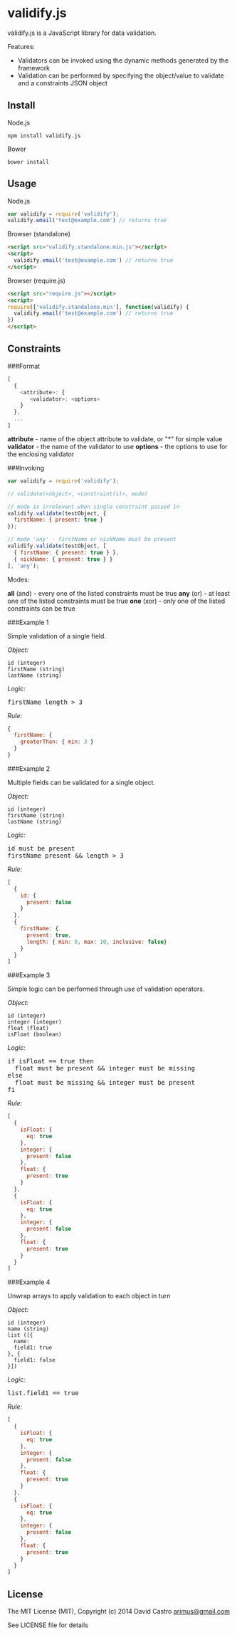 validify.js
=================
validify.js is a JavaScript library for data validation.  

Features:

 - Validators can be invoked using the dynamic methods generated by the framework
 - Validation can be performed by specifying the object/value to validate and a constraints JSON object


Install
-------

Node.js
```
npm install validify.js
```

Bower
```
bower install
```

Usage
-----

Node.js
```javascript
var validify = require('validify');
validify.email('test@example.com') // returns true
```

Browser (standalone)
```html
<script src="validify.standalone.min.js"></script>
<script>
  validify.email('test@example.com') // returns true
</script>
```

Browser (require.js)
```html
<script src="require.js"></script>
<script>
require(['validify.standalone.min'], function(validify) {
  validify.email('test@example.com') // returns true
})
</script>
```

Constraints
-------------

###Format

```javascript
[
  {
    <attribute>: {
       <validator>: <options>
    }
  },
  ...
]
```
**attribute** - name of the object attribute to validate, or "*" for simple value
**validator** - the name of the validator to use
**options** - the options to use for the enclosing validator

###Invoking

```javascript
var validify = require('validify');

// validate(<object>, <constraint(s)>, mode)

// mode is irrelevant when single constraint passed in
validify.validate(testObject, {
  firstName: { present: true }
});

// mode 'any' - firstName or nickName must be present
validify.validate(testObject, [
  { firstName: { present: true } },
  { nickName: { present: true } }
], 'any');
```

Modes:

**all** (and) - every one of the listed constraints must be true
**any** (or) - at least one of the listed constraints must be true
**one** (xor) - only one of the listed constraints can be true

###Example 1

Simple validation of a single field.

*Object:*
```
id (integer)
firstName (string)
lastName (string)
```

*Logic:*
<pre>
firstName length > 3
</pre>

*Rule:*
```javascript
{ 
  firstName: { 
    greaterThan: { min: 3 } 
  } 
}
```

###Example 2

Multiple fields can be validated for a single object.

*Object:*
```
id (integer)
firstName (string)
lastName (string)
```

*Logic:*
<pre>
id must be present
firstName present && length > 3
</pre>

*Rule:*
```javascript
[
  { 
    id: { 
      present: false 
    } 
  },
  { 
    firstName: { 
      present: true, 
      length: { min: 0, max: 10, inclusive: false}
    }
  }
]
```

###Example 3

Simple logic can be performed through use of validation operators.

*Object:*
```
id (integer)
integer (integer)
float (float)
isFloat (boolean)
```

*Logic:*
<pre>
if isFloat == true then
  float must be present && integer must be missing
else
  float must be missing && integer must be present
fi
</pre>

*Rule:*
```javascript
[
  {
    isFloat: {
      eq: true
    },
    integer: {
      present: false
    },
    float: {
      present: true
    }
  },
  {
    isFloat: {
      eq: true
    },
    integer: {
      present: false
    },
    float: {
      present: true
    }
  }
]
```

###Example 4

Unwrap arrays to apply validation to each object in turn

*Object:*
```
id (integer)
name (string)
list ([{
  name:
  field1: true
}, {
  field1: false
}])
```

*Logic:*
<pre>
list.field1 == true
</pre>

*Rule:*
```javascript
[
  {
    isFloat: {
      eq: true
    },
    integer: {
      present: false
    },
    float: {
      present: true
    }
  },
  {
    isFloat: {
      eq: true
    },
    integer: {
      present: false
    },
    float: {
      present: true
    }
  }
]
```

License
-------

The MIT License (MIT), Copyright (c) 2014 David Castro <arimus@gmail.com>

See LICENSE file for details

